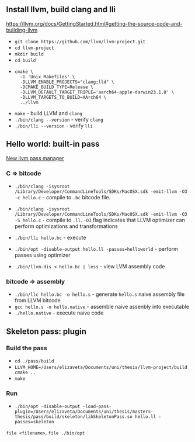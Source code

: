 ## Install llvm, build clang and lli

https://llvm.org/docs/GettingStarted.html#getting-the-source-code-and-building-llvm

- `git clone https://github.com/llvm/llvm-project.git`
- `cd llvm-project`
- `mkdir build`
- `cd build`
- 
  ```
  cmake \
    -G 'Unix Makefiles' \
    -DLLVM_ENABLE_PROJECTS="clang;lld" \
    -DCMAKE_BUILD_TYPE=Release \
    -DLLVM_DEFAULT_TARGET_TRIPLE='aarch64-apple-darwin23.1.0' \
    -DLLVM_TARGETS_TO_BUILD=AArch64 \
    ../llvm
  ```
- `make` - build LLVM and `clang`
- `./bin/clang --version` - verify `clang`
- `./bin/lli --version` - verify `lli`

## Hello world: built-in pass

[New llvm pass manager](https://llvm.org/docs/NewPassManager.html)

### C => bitcode
- `./bin/clang -isysroot /Library/Developer/CommandLineTools/SDKs/MacOSX.sdk -emit-llvm -O3 -c hello.c` - compile to `.bc` bitcode file.
- `./bin/clang -isysroot /Library/Developer/CommandLineTools/SDKs/MacOSX.sdk -emit-llvm -O3 -S hello.c` - compile to `.ll`. `-O3` flag indicates that LLVM optimizer can perform optimizations and transformations
- `./bin/lli hello.bc` - execute
- `./bin/opt -disable-output hello.ll -passes=helloworld` - perform passes using optimizer

- `./bin/llvm-dis < hello.bc | less` - view LVM assembly code

### bitcode => assembly
- `./bin/llc hello.bc -o hello.s` - generate `hello.s` naive assembly file from LLVM bitcode
- `gcc hello.s -o hello.native` - assemble naive assenbly into executable
- `./hello.native` - execute naive code

## Skeleton pass: plugin

### Build the pass
- `cd ./pass/build`
- `LLVM_HOME=/Users/elizaveta/Documents/uni/thesis/llvm-project/build cmake ..`
- `make`

### Run
- `./bin/opt -disable-output -load-pass-plugin=/Users/elizaveta/Documents/uni/thesis/masters-thesis/pass/build/skeleton/libSkeletonPass.so hello.ll -passes=skeleton`

`file <filename>`, `file ./bin/opt`
